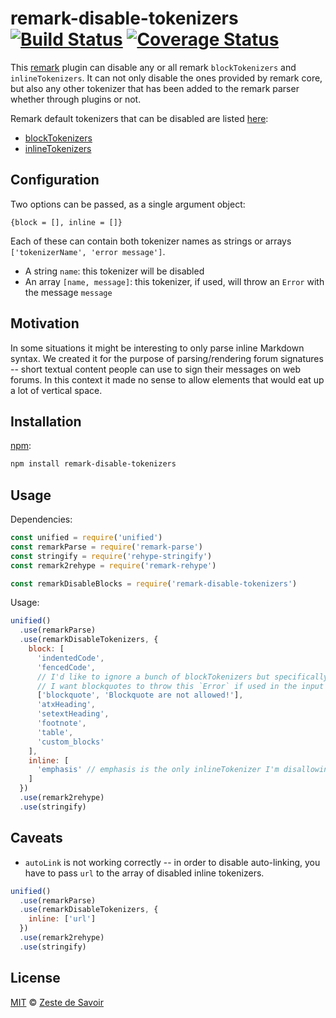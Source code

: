# remark-disable-tokenizers [![Build Status][build-badge]][build-status] [![Coverage Status][coverage-badge]][coverage-status]

This [remark][remark] plugin can disable any or all remark `blockTokenizers` and `inlineTokenizers`. It can not only disable the ones provided by remark core, but also any other tokenizer that has been added to the remark parser whether through plugins or not.

Remark default tokenizers that can be disabled are listed [here][remark-doc]:

* [blockTokenizers][blockTokenizers]
* [inlineTokenizers][inlineTokenizers]

## Configuration

Two options can be passed, as a single argument object:

    {block = [], inline = []}

Each of these can contain both tokenizer names as strings or arrays `['tokenizerName', 'error message']`.

* A string `name`: this tokenizer will be disabled
* An array `[name, message]`: this tokenizer, if used, will throw an `Error` with the message `message`

## Motivation

In some situations it might be interesting to only parse inline Markdown syntax. We created it for the purpose of parsing/rendering forum signatures -- short textual content people can use to sign their messages on web forums. In this context it made no sense to allow elements that would eat up a lot of vertical space.

## Installation

[npm][npm]:

```bash
npm install remark-disable-tokenizers
```

## Usage

Dependencies:

```javascript
const unified = require('unified')
const remarkParse = require('remark-parse')
const stringify = require('rehype-stringify')
const remark2rehype = require('remark-rehype')

const remarkDisableBlocks = require('remark-disable-tokenizers')
```

Usage:

```javascript
unified()
  .use(remarkParse)
  .use(remarkDisableTokenizers, {
    block: [
      'indentedCode',
      'fencedCode',
      // I'd like to ignore a bunch of blockTokenizers but specifically
      // I want blockquotes to throw this `Error` if used in the input Markdown
      ['blockquote', 'Blockquote are not allowed!'],
      'atxHeading',
      'setextHeading',
      'footnote',
      'table',
      'custom_blocks'
    ],
    inline: [
      'emphasis' // emphasis is the only inlineTokenizer I'm disallowing
    ]
  })
  .use(remark2rehype)
  .use(stringify)
```

## Caveats

* `autoLink` is not working correctly -- in order to disable auto-linking, you have to pass `url` to the array of disabled inline tokenizers.

```javascript
unified()
  .use(remarkParse)
  .use(remarkDisableTokenizers, {
    inline: ['url']
  })
  .use(remark2rehype)
  .use(stringify)
```

## License

[MIT][license] © [Zeste de Savoir][zds]

<!-- Definitions -->

[build-badge]: https://img.shields.io/travis/zestedesavoir/zmarkdown.svg

[build-status]: https://travis-ci.org/zestedesavoir/zmarkdown

[coverage-badge]: https://img.shields.io/coveralls/zestedesavoir/zmarkdown.svg

[coverage-status]: https://coveralls.io/github/zestedesavoir/zmarkdown

[license]: https://github.com/zestedesavoir/zmarkdown/blob/master/packages/remark-disable-tokenizers/LICENSE-MIT

[zds]: https://zestedesavoir.com

[npm]: https://www.npmjs.com/package/remark-disable-tokenizers

[remark]: https://github.com/remarkjs/remark

[remark-doc]: https://github.com/remarkjs/remark/tree/master/packages/remark-parse#parserblocktokenizers

[blockTokenizers]: https://github.com/remarkjs/remark/tree/master/packages/remark-parse#parserblockmethods

[inlineTokenizers]: https://github.com/remarkjs/remark/tree/master/packages/remark-parse#parserinlinemethods
